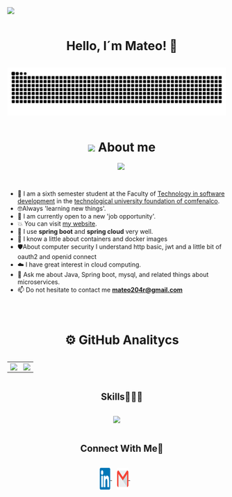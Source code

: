 <!--horizontal divider(gradiant)-->
<img src="https://user-images.githubusercontent.com/73097560/115834477-dbab4500-a447-11eb-908a-139a6edaec5c.gif">

<!--h1 without bottom border-->
<div id="user-content-toc">
  <ul align="center">
    <summary><h1 style="display: inline-block">Hello, I´m Mateo! 👋</h1></summary>
  </ul>
</div>
<picture>
  <source media="(prefers-color-scheme: dark)" srcset="https://raw.githubusercontent.com/MateoRodriguez0/MateoRodriguez0/output/github-contribution-grid-snake-dark.svg">
  <source media="(prefers-color-scheme: light)" srcset="https://raw.githubusercontent.com/MateoRodriguez0/MateoRodriguez0/output/github-contribution-grid-snake.svg">
  <img alt="github contribution grid snake animation" src="https://raw.githubusercontent.com/MateoRodriguez0/MateoRodriguez0/output/github-contribution-grid-snake.svg">
</picture>


<div id="user-content-toc">
  <ul align="center">
    <summary><h1 style="display: inline-block"><picture><img src = "https://github.com/7oSkaaa/7oSkaaa/blob/main/Images/about_me.gif?raw=true" width = 50px></picture> About me</h1></summary>
    <picture> <img align="right" src="https://github.com/7oSkaaa/7oSkaaa/blob/main/Images/Right_Side.gif?raw=true" width = 250px></picture>
  </ul>
</div>

<br><br>

- :school: I am a sixth semester student at the Faculty of [Technology in software development](https://tecnologicocomfenalco.edu.co/tecnologia-en-desarrollo-de-software) in the [technological university foundation of comfenalco](https://tecnologicocomfenalco.edu.co/).
- :nerd_face:Always 'learning new things'.
- :thinking: I am currently open to a new 'job opportunity'.
- :boom: You can visit [my website](https://leanunpoco.blogspot.com/).
- 🌱 I use **spring boot** and **spring cloud** very well.
- 🐋 I know a little about containers and docker images
- 🛡️About computer security I understand http basic, jwt and a little bit of oauth2 and openid connect
- ☁️ I have great interest in cloud computing.
- 💬 Ask me about Java, Spring boot, mysql, and related things about microservices.
- 📫 Do not hesitate to contact me **mateo204r@gmail.com**

<br>



<div id="user-content-toc">
  <ul align="center">
    <summary><h1 style="display: inline-block">⚙️ GitHub Analitycs </h1></summary>
  </ul>
</div>
<!--- stats & Trophy (start) -->
<p align="center">
  <!--- stats (start) -->
<table align="center">
<tr border="none">
<td width="50%" align="center">
  
  <img  align="center"  src="https://github-readme-stats.vercel.app/api?username=MateoRodriguez0&theme=dark&show_icons=true&count_private=true" />
</td>
<td width="50%" align="center">

  <img  align="center"  src="https://github-readme-stats.anuraghazra1.vercel.app/api/top-langs/?username=MateoRodriguez0&theme=dark&hide_border=false&no-bg=true&no-frame=true&langs_count=10"/>

  </td>
</tr>
</table>
<!--- stats (end) -->



</p>        
<!--- stats (end) -->


<!--h1 without bottom border-->
<div id="user-content-toc">
  <ul align="center">
    <summary><h2 style="display: inline-block">Skills👨🏻‍💻</h2></summary>
  </ul>
</div>
<p align="center">
  <a href="https://skillicons.dev">
    <img src="https://skillicons.dev/icons?i=java,spring,hibernate,eclipse,postman,mysql,postgres,git,github,html,css,js,tailwind,react,docker,aws,gcp"/>
  </a>
</p>


<!-- Connect with me -->
<!--h2 without bottom border-->
<div id="user-content-toc">
  <ul align="center">
    <summary><h2 style="display: inline-block">Connect With Me🤝</h2></summary>
  </ul>
</div>

<!--icons and links-->
<p align="center">
<a href="https://www.linkedin.com/in/mateo-rodriguezc/" target="_blank">
  <img align="center" alt="Rahul Dhanola | Linkedin" width="24px" src="https://github.com/SatYu26/SatYu26/blob/master/Assets/Linkedin.svg" height="50" width="50"  />
</a> &nbsp;&nbsp;

<a href="mailto:mateo204r@gmail.com" >
  <img align="center" alt="Rahul Dhanola | Gmail" width="26px" src="https://github.com/SatYu26/SatYu26/blob/master/Assets/Gmail.svg" height="50" width="50"  />
</a> &nbsp;&nbsp;
<p>

<!--<br><br>
<div align="center">
  <a href="https://visitcount.itsvg.in">
    <img src="https://profile-counter.glitch.me/MateoRodriguez0/count.svg">
  </a>
</div>


horizontal divider(gradiant)
<img src="https://user-images.githubusercontent.com/73097560/115834477-dbab4500-a447-11eb-908a-139a6edaec5c.gif">-->

